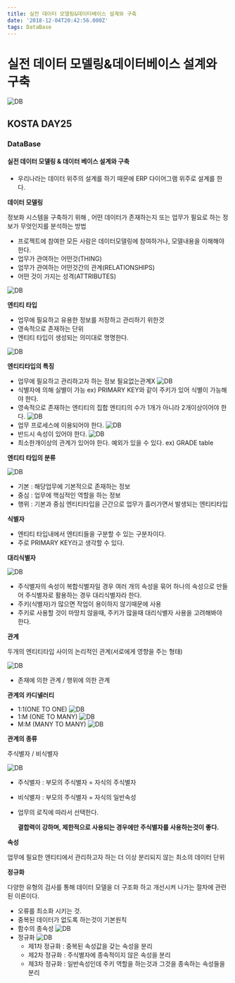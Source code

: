 ```yaml
---
title: 실전 데이터 모델링&데이터베이스 설계와 구축
date: '2018-12-04T20:42:56.000Z'
tags: DataBase
---
```


# 실전 데이터 모델링&데이터베이스 설계와 구축

![DB](../../.gitbook/assets/oracledb_logo.png)

## KOSTA DAY25

### DataBase

#### 실전 데이터 모델링 & 데이터 베이스 설계와 구축

* 우리나라는 데이터 위주의 설계를 하기 때문에 ERP 다이어그램 위주로 설계를 한다.

**데이터 모델링**

정보화 시스템을 구축하기 위해 , 어떤 데이터가 존재하는지 또는 업무가 필요로 하는 정보가 무엇인지를 분석하는 방법

* 프로젝트에 참여한 모든 사람은 데이터모델링에 참여하거나, 모델내용을 이해해야한다.
* 업무가 관여하는 어떤것\(THING\)
* 업무가 관여하는 어떤것간의 관계\(RELATIONSHIPS\)
* 어떤 것이 가지는 성격\(ATTRIBUTES\)

![DB](../../.gitbook/assets/dbm01-01.png)

**엔티티 타입**

* 업무에 필요하고 유용한 정보를 저장하고 관리하기 위한것
* 영속적으로 존재하는 단위
* 엔티티 타입이 생성되는 의미대로 명명한다.

![DB](../../.gitbook/assets/dbm01-02.png)

**엔티티타입의 특징**

* 업무에 필요하고 관리하고자 하는 정보 필요없는관계X ![DB](../../.gitbook/assets/dbm01-03.png)
* 식별자에 의해 실별이 가능 ex\) PRIMARY KEY와 같이 주키가 있어 식별이 가능해야 한다.
* 영속적으로 존재하는 엔티티의 집합 엔티티의 수가 1개가 아니라 2개이상이어야 한다. ![DB](../../.gitbook/assets/dbm01-04.png)
* 업무 프로세스에 이용되어야 한다. ![DB](../../.gitbook/assets/dbm01-05.png)
* 반드시 속성이 있어야 한다. ![DB](../../.gitbook/assets/dbm01-06.png)
* 최소한개이상의 관계가 있어야 한다. 예외가 있을 수 있다. ex\) GRADE table

**엔티티 타입의 분류**

![DB](../../.gitbook/assets/dbm01-07.png)

* 기본 : 해당업무에 기본적으로 존재하는 정보
* 중심 : 업무에 핵심적인 역할을 하는 정보
* 행위 : 기본과 중심 엔티티타입을 근간으로 업무가 흘러가면서 발생되는 엔티티타입

**식별자**

* 엔티티 타입내에서 엔티티들을 구분할 수 있는 구분자이다.
* 주로 PRIMARY KEY라고 생각할 수 있다.

**대리식별자**

![DB](../../.gitbook/assets/dbm01-08.png)

* 주식별자의 속성이 복합식별자일 경우 여러 개의 속성을 묶어 하나의 속성으로 만들어 주식별자로 활용하는 경우 대리식별자라 한다.
* 주키\(식별자\)가 많으면 작업이 용이하지 않기때문에 사용
* 주키로 사용할 것이 마땅치 않을때, 주키가 많을때 대리식별자 사용을 고려해봐야 한다.

**관계**

두개의 엔티티타입 사이의 논리적인 관계\(서로에게 영향을 주는 형태\)

![DB](../../.gitbook/assets/dbm01-09.png)

* 존재에 의한 관계 / 행위에 의한 관계

**관계의 카디넬러티**

* 1:1\(ONE TO ONE\) ![DB](../../.gitbook/assets/dbm01-10.png)
* 1:M \(ONE TO MANY\) ![DB](../../.gitbook/assets/dbm01-11.png)
* M:M \(MANY TO MANY\) ![DB](../../.gitbook/assets/dbm01-12.png)

**관계의 종류**

주식별자 / 비식별자

![DB](../../.gitbook/assets/dbm01-13.png)

* 주식별자 : 부모의 주식별자 = 자식의 주식별자
* 비식별자 : 부모의 주식별자 = 자식의 일반속성
* 업무의 로직에 따라서 선택한다.   

  **결합력이 강하며, 제한적으로 사용되는 경우에만 주식별자를 사용하는것이 좋다.**

**속성**

업무에 필요한 엔티티에서 관리하고자 하는 더 이상 분리되지 않는 최소의 데이터 단위

**정규화**

다양한 유형의 검사를 통해 데이터 모델을 더 구조화 하고 개선시켜 나가는 절차에 관련된 이론이다.

* 오류를 최소화 시키는 것.
* 중복된 데이터가 없도록 하는것이 기본원칙
* 함수의 종속성 ![DB](../../.gitbook/assets/dbm01-14.png)
* 정규화 ![DB](../../.gitbook/assets/dbm01-15.png)
  * 제1차 정규화 : 중복된 속성값을 갖는 속성을 분리
  * 제2차 정규화 : 주식별자에 종속적이지 않은 속성을 분리
  * 제3차 정규화 : 일반속성인데 주키 역할을 하는것과 그것을 종속하는 속성들을 분리

